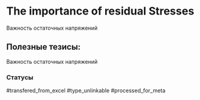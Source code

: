 # The importance of residual Stresses

Важность остаточных напряжений

## Полезные тезисы:

Важность остаточных напряжений

### Статусы
#transfered_from_excel 
#type_unlinkable 
#processed_for_meta